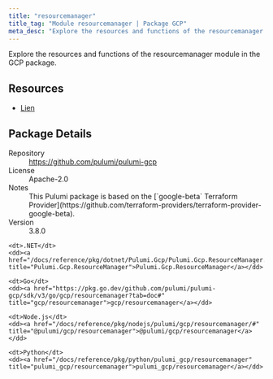 ```yaml
---
title: "resourcemanager"
title_tag: "Module resourcemanager | Package GCP"
meta_desc: "Explore the resources and functions of the resourcemanager module in the GCP package."
---
```


<!-- WARNING: this file was generated by Pulumi Docs Generator. -->
<!-- Do not edit by hand unless you're certain you know what you are doing! -->

Explore the resources and functions of the resourcemanager module in the GCP package.

<h2 id="resources">Resources</h2>
<ul class="api">
    <li><a href="lien" title="Lien"><span class="symbol resource"></span>Lien</a></li>
</ul>

<h2 id="package-details">Package Details</h2>
<dl class="package-details">
	<dt>Repository</dt>
	<dd><a href="https://github.com/pulumi/pulumi-gcp">https://github.com/pulumi/pulumi-gcp</a></dd>
	<dt>License</dt>
	<dd>Apache-2.0</dd>
	<dt>Notes</dt>
	<dd>This Pulumi package is based on the [`google-beta` Terraform Provider](https://github.com/terraform-providers/terraform-provider-google-beta).</dd>
	<dt>Version</dt>
	<dd>3.8.0</dd>
</dl>



<dl class="tabular">

    <dt>.NET</dt>
    <dd><a href="/docs/reference/pkg/dotnet/Pulumi.Gcp/Pulumi.Gcp.ResourceManager.html" title="Pulumi.Gcp.ResourceManager">Pulumi.Gcp.ResourceManager</a></dd>

    <dt>Go</dt>
    <dd><a href="https://pkg.go.dev/github.com/pulumi/pulumi-gcp/sdk/v3/go/gcp/resourcemanager?tab=doc#" title="gcp/resourcemanager">gcp/resourcemanager</a></dd>

    <dt>Node.js</dt>
    <dd><a href="/docs/reference/pkg/nodejs/pulumi/gcp/resourcemanager/#" title="@pulumi/gcp/resourcemanager">@pulumi/gcp/resourcemanager</a></dd>

    <dt>Python</dt>
    <dd><a href="/docs/reference/pkg/python/pulumi_gcp/resourcemanager" title="pulumi_gcp/resourcemanager">pulumi_gcp/resourcemanager</a></dd>

</dl>

